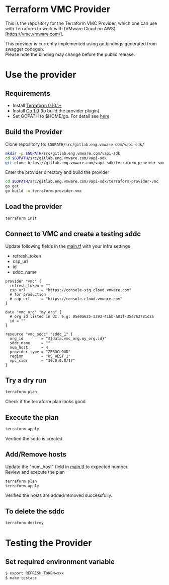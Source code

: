 # Terraform VMC Provider

This is the repository for the Terraform VMC Provider, which one can use with
Terraform to work with (VMware Cloud on AWS)[https://vmc.vmware.com/].

This provider is currently implemented using go bindings generated from swagger codegen.   
Please note the binding may change before the public release.

# Use the provider

## Requirements

* Install [Terraform 0.10.1+](https://learn.hashicorp.com/terraform/getting-started/install.html)
* Install [Go 1.9](https://golang.org/doc/install) (to build the provider plugin)
* Set GOPATH to $HOME/go. For detail see [here](https://github.com/golang/go/wiki/SettingGOPATH)

## Build the Provider

Clone repository to: `$GOPATH/src/gitlab.eng.vmware.com/vapi-sdk/`

```sh
mkdir -p $GOPATH/src/gitlab.eng.vmware.com/vapi-sdk
cd $GOPATH/src/gitlab.eng.vmware.com/vapi-sdk
git clone https://gitlab.eng.vmware.com/vapi-sdk/terraform-provider-vmc.git
```

Enter the provider directory and build the provider

```sh
cd $GOPATH/src/gitlab.eng.vmware.com/vapi-sdk/terraform-provider-vmc
go get
go build -o terraform-provider-vmc
```

## Load the provider
```sh
terraform init
```

## Connect to VMC and create a testing sddc

Update following fields in the [main.tf](main.tf) with your infra settings

* refresh_token
* csp_url
* id
* sddc_name

```
provider "vmc" {
  refresh_token = ""
  csp_url       = "https://console-stg.cloud.vmware.com"
  # for production 
  # cap_url     = "https://console.cloud.vmware.com"
}

data "vmc_org" "my_org" {
  # org id listed in UI. e.g: 05e0a625-3293-41bb-a01f-35e762781c2a
  id = ""
}

resource "vmc_sddc" "sddc_1" {
  org_id        = "${data.vmc_org.my_org.id}"
  sddc_name     = ""
  num_host      = 4
  provider_type = "ZEROCLOUD"
  region        = "US_WEST_1"
  vpc_cidr      = "10.0.0.0/17"
}
```

## Try a dry run

```sh
terraform plan
```

Check if the terraform plan looks good

## Execute the plan

```sh
terraform apply
```

Verified the sddc is created

## Add/Remove hosts

Update the "num_host" field in [main.tf](main.tf) to expected number.   
Review and execute the plan

```sh
terraform plan
terraform apply
```

Verified the hosts are added/removed successfully.

## To delete the sddc

```sh
terraform destroy
```

# Testing the Provider

## Set required environment variable

```sh
$ export REFRESH_TOKEN=xxx
$ make testacc
```